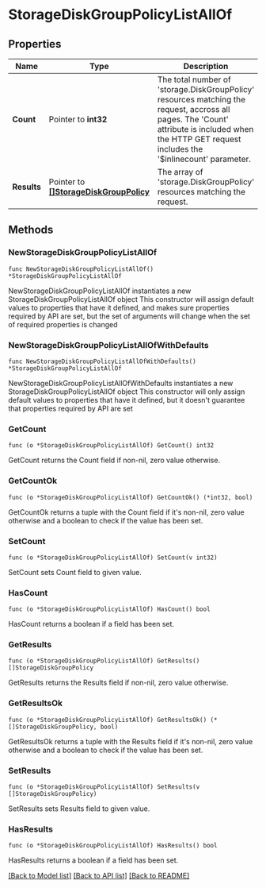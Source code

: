 # StorageDiskGroupPolicyListAllOf

## Properties

Name | Type | Description | Notes
------------ | ------------- | ------------- | -------------
**Count** | Pointer to **int32** | The total number of &#39;storage.DiskGroupPolicy&#39; resources matching the request, accross all pages. The &#39;Count&#39; attribute is included when the HTTP GET request includes the &#39;$inlinecount&#39; parameter. | [optional] 
**Results** | Pointer to [**[]StorageDiskGroupPolicy**](storage.DiskGroupPolicy.md) | The array of &#39;storage.DiskGroupPolicy&#39; resources matching the request. | [optional] 

## Methods

### NewStorageDiskGroupPolicyListAllOf

`func NewStorageDiskGroupPolicyListAllOf() *StorageDiskGroupPolicyListAllOf`

NewStorageDiskGroupPolicyListAllOf instantiates a new StorageDiskGroupPolicyListAllOf object
This constructor will assign default values to properties that have it defined,
and makes sure properties required by API are set, but the set of arguments
will change when the set of required properties is changed

### NewStorageDiskGroupPolicyListAllOfWithDefaults

`func NewStorageDiskGroupPolicyListAllOfWithDefaults() *StorageDiskGroupPolicyListAllOf`

NewStorageDiskGroupPolicyListAllOfWithDefaults instantiates a new StorageDiskGroupPolicyListAllOf object
This constructor will only assign default values to properties that have it defined,
but it doesn't guarantee that properties required by API are set

### GetCount

`func (o *StorageDiskGroupPolicyListAllOf) GetCount() int32`

GetCount returns the Count field if non-nil, zero value otherwise.

### GetCountOk

`func (o *StorageDiskGroupPolicyListAllOf) GetCountOk() (*int32, bool)`

GetCountOk returns a tuple with the Count field if it's non-nil, zero value otherwise
and a boolean to check if the value has been set.

### SetCount

`func (o *StorageDiskGroupPolicyListAllOf) SetCount(v int32)`

SetCount sets Count field to given value.

### HasCount

`func (o *StorageDiskGroupPolicyListAllOf) HasCount() bool`

HasCount returns a boolean if a field has been set.

### GetResults

`func (o *StorageDiskGroupPolicyListAllOf) GetResults() []StorageDiskGroupPolicy`

GetResults returns the Results field if non-nil, zero value otherwise.

### GetResultsOk

`func (o *StorageDiskGroupPolicyListAllOf) GetResultsOk() (*[]StorageDiskGroupPolicy, bool)`

GetResultsOk returns a tuple with the Results field if it's non-nil, zero value otherwise
and a boolean to check if the value has been set.

### SetResults

`func (o *StorageDiskGroupPolicyListAllOf) SetResults(v []StorageDiskGroupPolicy)`

SetResults sets Results field to given value.

### HasResults

`func (o *StorageDiskGroupPolicyListAllOf) HasResults() bool`

HasResults returns a boolean if a field has been set.


[[Back to Model list]](../README.md#documentation-for-models) [[Back to API list]](../README.md#documentation-for-api-endpoints) [[Back to README]](../README.md)


